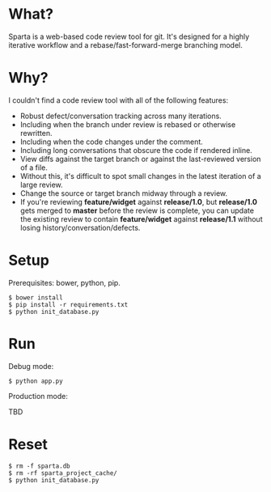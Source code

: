 What?
=====

Sparta is a web-based code review tool for git. It's designed for a highly iterative workflow and a
rebase/fast-forward-merge branching model.

Why?
====

I couldn't find a code review tool with all of the following features:

 * Robust defect/conversation tracking across many iterations.
  * Including when the branch under review is rebased or otherwise rewritten.
  * Including when the code changes under the comment.
  * Including long conversations that obscure the code if rendered inline.
 * View diffs against the target branch or against the last-reviewed version of a file.
  * Without this, it's difficult to spot small changes in the latest iteration of a large review.
 * Change the source or target branch midway through a review.
  * If you're reviewing **feature/widget** against **release/1.0**, but **release/1.0** gets merged
    to **master** before the review is complete, you can update the existing review to contain
    **feature/widget** against **release/1.1** without losing history/conversation/defects.

Setup
=====

Prerequisites: bower, python, pip.

```
$ bower install
$ pip install -r requirements.txt
$ python init_database.py
```

Run
===

Debug mode:

```
$ python app.py
```

Production mode:

TBD

Reset
=====

```
$ rm -f sparta.db
$ rm -rf sparta_project_cache/
$ python init_database.py
```

